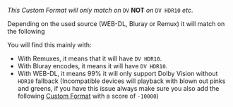 *This Custom Format will only match on* `DV` **NOT** *on* `DV HDR10` *etc*.

Depending on the used source (WEB-DL, Bluray or Remux) it will match on the following

You will find this mainly with:

- With Remuxes, it means that it will have `DV HDR10`.
- With Bluray encodes, it means it will have `DV HDR10`.
- With WEB-DL, it means 99% it will only support Dolby Vision without `HDR10` fallback (Incompatible devices will playback with blown out pinks and greens, if you have this issue always make sure you also add the following [Custom Format](#dv-webdl) with a score of `-10000`)
